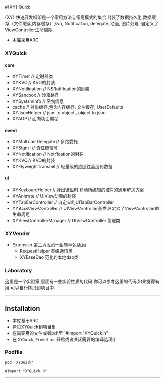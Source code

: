 #{XY} Quick

{XY} 快速开发框架是一个常用方法与常用模式的集合.封装了数据持久化,数据缓存（文件缓存,内存缓存）,kvo, Notification, delegate, 动画, 图片处理, 自定义了ViewController生命周期.

* 本库采用ARC

### XYQuick
#### core
* XYTimer 		// 定时器类
* XYKVO 	// KVO的封装
* XYNotification 	// NSNotification的封装
* XYSandbox 	// 沙箱路径
* XYSystemInfo //	系统信息
* cache         // 对象缓存,包含内存缓存, 文件缓存, UserDefaults
* XYJsonHelper 	// json to object , object to json
* XYAOP // 面向切面编程

#### event
* XYMulticastDelegate 	// 多路委托
* XYSignal				// 责任链信号
* XYNotification		// Notification的封装
* XYKVO			// KVO的封装
* XYFlyweightTransmit	// 轻量级的底层往高层传数据

#### ui
* XYKeyboardHelper		// 弹出键盘时,移动所编辑的控件的通用解决方案
* XYAnimate 	// UIView动画的封装
* XYTabBarController		// 自定义的UITabBarController
* XYBaseViewController		// UIViewController基类,自定义了ViewController的生命周期
* XYViewControllerManager		// UIViewController 管理类

### XYVender
* Extension 第三方库的一些简单包装,如
    * RequestHelper 网络通讯类
    * XYBaseDao 范化的本地dao类

### Laboratory
这里是一个实验室,里面有一些实验性质的代码.你可以参考这里的代码,如果觉得有用,可以自行拷贝到项目中.

---
## Installation
* 本库基于ARC
* 拷贝XYQuick到项目里
* 在需要用的文件或者pch里 `#import "XYQuick.h"
* 在 `XYQuick_Predefine` 开启或者关闭需要的编译选项()

### Podfile

```
pod 'XYQuick'

#import "XYQuick.h"
```

---